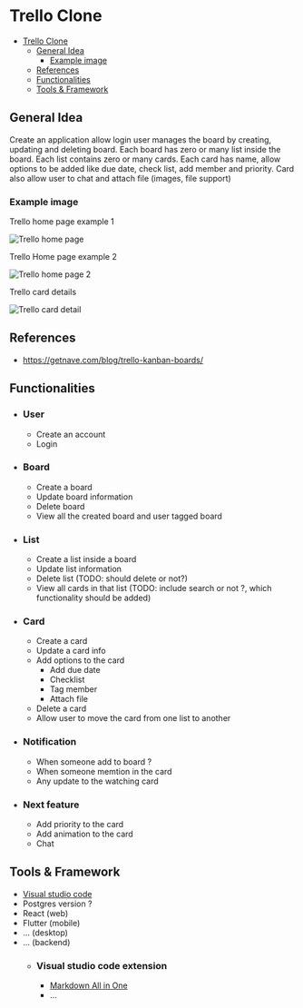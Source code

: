 # Trello Clone

- [Trello Clone](#trello-clone)
  - [General Idea](#general-idea)
    - [Example image](#example-image)
  - [References](#references)
  - [Functionalities](#functionalities)
  - [Tools & Framework](#tools--framework)

## General Idea

Create an application allow login user manages the board by creating, updating and deleting board. Each board has zero or many list inside the board. Each list contains zero or many cards. Each card has name, allow options to be added like due date, check list, add member and priority. Card also allow user to chat and attach file (images, file support)

### Example image

Trello home page example 1

![](https://getnave.com/blog/wp-content/uploads/2018/03/how-trello-and-kanban-work-together.png "Trello home page")

Trello Home page example 2

![](https://embedwistia-a.akamaihd.net/deliveries/adfdcfdf4892a13efabb20056dddbed1.webp?image_crop_resized=1280x720 "Trello home page 2")


Trello card details

![](https://blog-cdn.everhour.com/blog/wp-content/uploads/2019/11/This_is_a_card__Drag_it_to_the__Tried_It__List_to_show_it_s_done__%E2%86%92_on__Tutorial_Board___Trello.png "Trello card detail")

## References

- https://getnave.com/blog/trello-kanban-boards/ 

## Functionalities
- ### User
  - Create an account
  - Login
- ### Board
  -  Create a board
  -  Update board information
  -  Delete board
  -  View all the created board and user tagged board
- ### List
  - Create a list inside a board
  - Update list information
  - Delete list (TODO: should delete or not?)
  - View all cards in that list (TODO: include search or not ?, which functionality should be added)
- ### Card
  - Create a card
  - Update a card info
  - Add options to the card
    - Add due date
    - Checklist 
    - Tag member
    - Attach file
  - Delete a card
  - Allow user to move the card from one list to another

- ### Notification
  - When someone add to board ?
  - When someone memtion in the card
  - Any update to the watching card
- ### Next feature
  - Add priority to the card
  - Add animation to the card
  - Chat


## Tools & Framework
- [Visual studio code](https://code.visualstudio.com/)
- Postgres version ?
- React (web)
- Flutter (mobile)
- ... (desktop)
- ... (backend)
  - ### Visual studio code extension
    - [Markdown All in One](https://marketplace.visualstudio.com/items?itemName=yzhang.markdown-all-in-one)
    - ...
